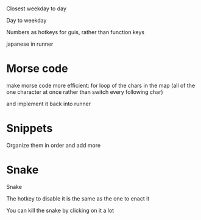 ﻿# 

Closest weekday to day

Day to weekday

Numbers as hotkeys for guis, rather than function keys

japanese in runner

# Morse code

make morse code more efficient: for loop of the chars in the map (all of the one character at once rather than switch every following char) 

and implement it back into runner

# Snippets 

Organize them in order and add more 

# Snake

Snake

The hotkey to disable it is the same as the one to enact it

You can kill the snake by clicking on it a lot